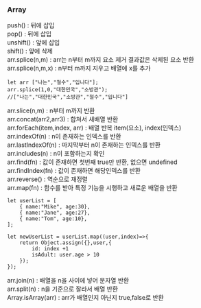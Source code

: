 ### Array

push() : 뒤에 삽입  
pop() : 뒤에 삽입  
unshift() : 앞에 삽입  
shift() : 앞에 삭제  
arr.splice(n,m) : arr는 n부터 m까지 요소 제거 결과값은 삭제된 요소 반환  
arr.splice(n,m,x) : n부터 m까지 지우고 배열에 x를 추가  
```
let arr ["나는","철수","입니다"];
arr.splice(1,0,"대한민국","소방관");
//["나는","대한민국","소방관","철수","입니다"]
```
arr.slice(n,m) : n부터 m까지 반환  
arr.concat(arr2,arr3) : 합쳐서 새배열 반환  
arr.forEach(item,index, arr) : 배열 반복 item(요소), index(인덱스)  
arr.indexOf(n) : n이 존재하는 인덱스를 반환  
arr.lastIndexOf(n) : 마지막부터 n이 존재하는 인덱스를 반환  
arr.includes(n) : n이 포함하는지 확인  
arr.find(fn) : 값이 존재하면 첫번째 true만 반환, 없으면 undefined  
arr.findIndex(fn) : 값이 존재하면 해당인덱스를 반환  
arr.reverse() : 역순으로 재정렬  
arr.map(fn) : 함수를 받아 특정 기능을 시행하고 새로운 배열을 반환  
```
let userList = [
    { name:"Mike", age:30},
    { name:"Jane", age:27},
    { name:"Tom", age:10},
];

let newUserList = userList.map((user,index)=>{
    return Object.assign({},user,{
        id: index +1
        isAdult: user.age > 10
    });
});
```
arr.join(n) : 배열을 n을 사이에 넣어 문자열 반환  
arr.split(n) : n을 기준으로 잘라서 배열 반환  
Array.isArray(arr) : arr가 배열인지 아닌지 true,false로 반환